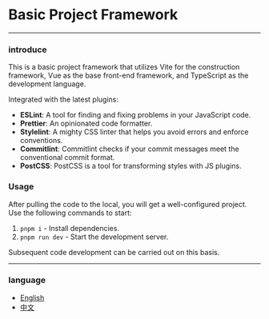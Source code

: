 # Basic Project Framework

---

### introduce

This is a basic project framework that utilizes Vite for the construction framework, Vue as the base front-end framework, and TypeScript as the development language.

Integrated with the latest plugins:

- **ESLint**: A tool for finding and fixing problems in your JavaScript code.
- **Prettier**: An opinionated code formatter.
- **Stylelint**: A mighty CSS linter that helps you avoid errors and enforce conventions.
- **Commitlint**: Commitlint checks if your commit messages meet the conventional commit format.
- **PostCSS**: PostCSS is a tool for transforming styles with JS plugins.

### Usage

After pulling the code to the local, you will get a well-configured project. Use the following commands to start:

1. `pnpm i` - Install dependencies.
2. `pnpm run dev` - Start the development server.

Subsequent code development can be carried out on this basis.

---

### language

- <a href="/README.md">English</a>
- <a href="/README_zh.md">中文</a>
